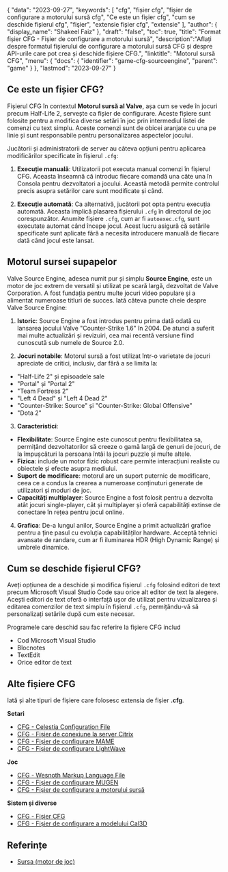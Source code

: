 {
"data": "2023-09-27",
  "keywords": [
"cfg",
"fișier cfg",
"fișier de configurare a motorului sursă cfg",
"Ce este un fișier cfg",
"cum se deschide fișierul cfg",
"fişier",
"extensie fișier cfg",
"extensie"
],
  "author": {
"display_name": "Shakeel Faiz"
},
"draft": "false",
"toc": true,
"title": "Format fișier CFG - Fișier de configurare a motorului sursă",
  "description":"Aflați despre formatul fișierului de configurare a motorului sursă CFG și despre API-urile care pot crea și deschide fișiere CFG.",
"linktitle": "Motorul sursă CFG",
  "menu": {
    "docs": {
      "identifier": "game-cfg-sourceengine",
      "parent": "game"
}
},
"lastmod": "2023-09-27"
}

## Ce este un fișier CFG?

Fișierul CFG în contextul **Motorul sursă al Valve**, așa cum se vede în jocuri precum Half-Life 2, servește ca fișier de configurare. Aceste fișiere sunt folosite pentru a modifica diverse setări în joc prin intermediul listei de comenzi cu text simplu. Aceste comenzi sunt de obicei aranjate cu una pe linie și sunt responsabile pentru personalizarea aspectelor jocului.

Jucătorii și administratorii de server au câteva opțiuni pentru aplicarea modificărilor specificate în fișierul `.cfg`:

1. **Execuție manuală**: Utilizatorii pot executa manual comenzi în fișierul CFG. Aceasta înseamnă că introduc fiecare comandă una câte una în Consola pentru dezvoltatori a jocului. Această metodă permite controlul precis asupra setărilor care sunt modificate și când.
    





2. **Execuție automată**: Ca alternativă, jucătorii pot opta pentru execuția automată. Aceasta implică plasarea fișierului `.cfg` în directorul de joc corespunzător. Anumite fișiere `.cfg`, cum ar fi `autoexec.cfg`, sunt executate automat când începe jocul. Acest lucru asigură că setările specificate sunt aplicate fără a necesita introducere manuală de fiecare dată când jocul este lansat.

## Motorul sursei supapelor

Valve Source Engine, adesea numit pur și simplu **Source Engine**, este un motor de joc extrem de versatil și utilizat pe scară largă, dezvoltat de Valve Corporation. A fost fundația pentru multe jocuri video populare și a alimentat numeroase titluri de succes. Iată câteva puncte cheie despre Valve Source Engine:

1. **Istoric**: Source Engine a fost introdus pentru prima dată odată cu lansarea jocului Valve "Counter-Strike 1.6" în 2004. De atunci a suferit mai multe actualizări și revizuiri, cea mai recentă versiune fiind cunoscută sub numele de Source 2.0.
    





2. **Jocuri notabile**: Motorul sursă a fost utilizat într-o varietate de jocuri apreciate de critici, inclusiv, dar fără a se limita la:
    





- "Half-Life 2" și episoadele sale
- "Portal" și "Portal 2"
- "Team Fortress 2"
- "Left 4 Dead" și "Left 4 Dead 2"
- "Counter-Strike: Source" și "Counter-Strike: Global Offensive"
- "Dota 2"
3. **Caracteristici**:
    





- **Flexibilitate**: Source Engine este cunoscut pentru flexibilitatea sa, permițând dezvoltatorilor să creeze o gamă largă de genuri de jocuri, de la împușcături la persoana întâi la jocuri puzzle și multe altele.
- **Fizica**: include un motor fizic robust care permite interacțiuni realiste cu obiectele și efecte asupra mediului.
- **Suport de modificare**: motorul are un suport puternic de modificare, ceea ce a condus la crearea a numeroase conținuturi generate de utilizatori și moduri de joc.
- **Capacități multiplayer**: Source Engine a fost folosit pentru a dezvolta atât jocuri single-player, cât și multiplayer și oferă capabilități extinse de conectare în rețea pentru jocul online.
    





4. **Grafica**: De-a lungul anilor, Source Engine a primit actualizări grafice pentru a ține pasul cu evoluția capabilităților hardware. Acceptă tehnici avansate de randare, cum ar fi iluminarea HDR (High Dynamic Range) și umbrele dinamice.

## Cum se deschide fișierul CFG?

Aveți opțiunea de a deschide și modifica fișierul `.cfg` folosind editori de text precum Microsoft Visual Studio Code sau orice alt editor de text la alegere. Acești editori de text oferă o interfață ușor de utilizat pentru vizualizarea și editarea comenzilor de text simplu în fișierul `.cfg`, permițându-vă să personalizați setările după cum este necesar.

Programele care deschid sau fac referire la fișiere CFG includ

- Cod Microsoft Visual Studio
- Blocnotes
- TextEdit
- Orice editor de text

## Alte fișiere CFG

Iată și alte tipuri de fișiere care folosesc extensia de fișier **.cfg**.

**Setari**
- [CFG - Celestia Configuration File](/ro/settings/cfg-celestia/)
- [CFG - Fișier de conexiune la server Citrix](/ro/settings/cfg-citrix/)
- [CFG - Fișier de configurare MAME](/ro/settings/cfg-mame/)
- [CFG - Fișier de configurare LightWave](/ro/settings/cfg-lightwave/)

**Joc**
- [CFG - Wesnoth Markup Language File](/ro/game/cfg-wesnoth/)
- [CFG - Fișier de configurare MUGEN](/ro/game/cfg-mugen/)
- [CFG - Fișier de configurare a motorului sursă](/ro/game/cfg-sourceengine/)

**Sistem și diverse**
- [CFG - Fișier CFG](/ro/system/cfg/)
- [CFG - Fișier de configurare a modelului Cal3D](/ro/misc/cfg-cal3d/)

## Referințe
* [Sursa (motor de joc)](https://en.wikipedia.org/wiki/Source_(motor_de_game))

